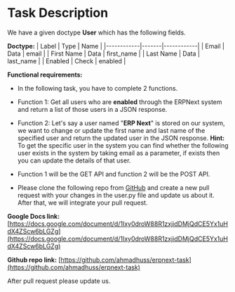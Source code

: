 # Task Description
We have a given doctype **User** which has the following fields.

**Doctype:**
| Label      | Type  | Name       |
|------------|-------|------------|
| Email      | Data  | email      |
| First Name | Data  | first_name |
| Last Name  | Data  | last_name  |
| Enabled    | Check | enabled    |

**Functional requirements:**
-   In the following task, you have to complete 2 functions.
    
-   Function 1: Get all users who are **enabled** through the ERPNext system and return a list of those users in a JSON response.
    
-   Function 2: Let's say a user named "**ERP Next**" is stored on our system, we want to change or update the first name and last name of the specified user and return the updated user in the JSON response. **Hint:** To get the specific user in the system you can find whether the following user exists in the system by taking email as a parameter, if exists then you can update the details of that user.
    
-   Function 1 will be the GET API and function 2 will be the POST API.

- Please clone the following repo from [GitHub](https://github.com/ahmadhuss/erpnext-task) and create a new pull request with your changes in the user.py file and update us about it. After that, we will integrate your pull request.

**Google Docs link:**
[https://docs.google.com/document/d/1Ixy0droW88R1zxjidDMjQdCE5Yx1uHdX4ZScw6bLGZg](https://docs.google.com/document/d/1Ixy0droW88R1zxjidDMjQdCE5Yx1uHdX4ZScw6bLGZg)

**Github repo link:**
[https://github.com/ahmadhuss/erpnext-task](https://github.com/ahmadhuss/erpnext-task)

After pull request please update us.